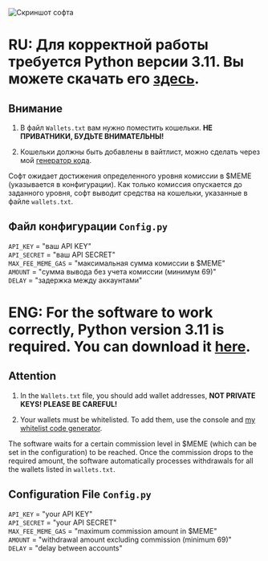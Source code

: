 ![Скриншот софта](https://i.imgur.com/hqwFMrT.png)


# RU: Для корректной работы требуется Python версии 3.11. Вы можете скачать его [здесь](https://www.python.org/downloads/release/python-3110).

## Внимание  
1. В файл `Wallets.txt` вам нужно поместить кошельки. **НЕ ПРИВАТНИКИ, БУДЬТЕ ВНИМАТЕЛЬНЫ!**

2. Кошельки должны быть добавлены в вайтлист, можно сделать через мой [генератор кода](https://th0masi.github.io/gate-whitelist-add/).


Софт ожидает достижения определенного уровня комиссии в $MEME (указывается в конфигурации). Как только комиссия опускается до заданного уровня, софт выводит средства на кошельки, указанные в файле `wallets.txt`.

## Файл конфигурации `Config.py`
`API_KEY`          = "ваш API KEY"  
`API_SECRET`       = "ваш API SECRET"  
`MAX_FEE_MEME_GAS` = "максимальная сумма комиссии в $MEME"  
`AMOUNT`           = "сумма вывода без учета комиссии (минимум 69)"  
`DELAY`            = "задержка между аккаунтами"  



# ENG: For the software to work correctly, Python version 3.11 is required. You can download it [here](https://www.python.org/downloads/release/python-3110).

## Attention
1. In the `Wallets.txt` file, you should add wallet addresses, **NOT PRIVATE KEYS! PLEASE BE CAREFUL!**

2. Your wallets must be whitelisted. To add them, use the console and [my whitelist code generator](https://th0masi.github.io/gate-whitelist-add/).


The software waits for a certain commission level in $MEME (which can be set in the configuration) to be reached. Once the commission drops to the required amount, the software automatically processes withdrawals for all the wallets listed in `wallets.txt`.

## Configuration File `Config.py`
`API_KEY` = "your API KEY"  
`API_SECRET` = "your API SECRET"  
`MAX_FEE_MEME_GAS` = "maximum commission amount in $MEME"  
`AMOUNT` = "withdrawal amount excluding commission (minimum 69)"  
`DELAY` = "delay between accounts"  
